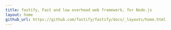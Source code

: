 ```yaml
---
title: fastify, Fast and low overhead web framework, for Node.js
layout: home
github_url: https://github.com/fastify/fastify/docs/_layouts/home.html
---
```

